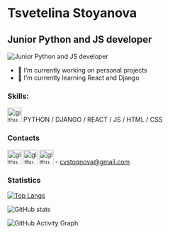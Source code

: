 # Tsvetelina Stoyanova
## Junior Python and JS developer
![Junior Python and JS developer](https://github.com/Tsveti1103)

- 🔭 I’m currently working on personal projects 
- 🌱 I’m currently learning React and Django 

### Skills: 
<img height="32" width="32" src="https://cdn.simpleicons.org/python/red" alt='github' height='40' />
PYTHON / DJANGO / REACT / JS / HTML / CSS




### Contacts 
[<img height="32" width="32" src="https://cdn.simpleicons.org/github/red" alt='github' height='40' />](https://github.com/Tsveti1103)
[<img height="32" width="32" src="https://cdn.simpleicons.org/linkedin/red" alt='github' height='40' />](https://www.linkedin.com/in/tsvetelinastoyanovats//)
<img height="32" width="32" src="https://cdn.simpleicons.org/gmail/red" alt='github' height='40' /> -  cvstoqnova@gmail.com


### Statistics
[![Top Langs](https://github-readme-stats.vercel.app/api/top-langs/?username=Tsveti1103)](https://github.com/anuraghazra/github-readme-stats)

![GitHub stats](https://github-readme-stats.vercel.app/api?username=Tsveti1103&show_icons=true)  

![GitHub Activity Graph](https://activity-graph.herokuapp.com/graph?username=https://github.com/Tsveti1103)  

